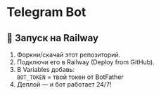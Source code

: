 # Telegram Bot

## 🚀 Запуск на Railway

1. Форкни/скачай этот репозиторий.  
2. Подключи его в Railway (Deploy from GitHub).  
3. В Variables добавь:  
   `BOT_TOKEN` = твой токен от BotFather  
4. Деплой — и бот работает 24/7!